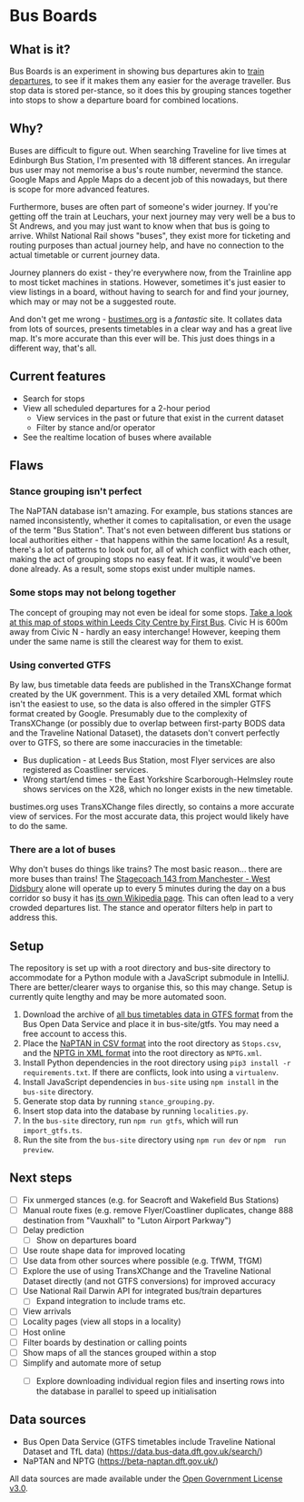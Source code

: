Bus Boards
==

## What is it?

Bus Boards is an experiment in showing bus departures akin to [train 
departures](https://www.realtimetrains.co.uk/search/simple/gb-nr:YRK), to see
if it makes them any easier for the average traveller. Bus stop data is 
stored per-stance, so it does this by grouping stances together into stops 
to show a departure board for combined locations.


## Why?
Buses are difficult to figure out. When searching Traveline for live times at 
Edinburgh Bus Station, I'm presented with 18 different stances. An irregular 
bus user may not memorise a bus's route number, nevermind the stance. Google 
Maps and Apple Maps do a decent job of this nowadays, but there is scope for 
more advanced features.

Furthermore, buses are often part of someone's wider journey. If you're 
getting off the train at Leuchars, your next journey may very well be a bus 
to St Andrews, and you may just want to know when that bus is going to arrive. 
Whilst National Rail shows "buses", they exist more for 
ticketing and routing purposes than actual journey help, and have no 
connection to the actual timetable or current journey data.

Journey planners do exist - they're everywhere now, from the Trainline app to 
most ticket machines in stations. However, sometimes it's just easier to 
view listings in a board, without having to search for and find your journey,
which may or may not be a suggested route.

And don't get me wrong - [bustimes.org](https://bustimes.org) is a *fantastic* 
site. It collates data from lots of sources, presents timetables in a clear 
way and has a great live map. It's more accurate than this ever will be. 
This just does things in a different way, that's all.


## Current features
- Search for stops
- View all scheduled departures for a 2-hour period
  - View services in the past or future that exist in the current dataset
  - Filter by stance and/or operator
- See the realtime location of buses where available


## Flaws

### Stance grouping isn't perfect
The NaPTAN database isn't amazing. For example, bus stations stances are named
inconsistently, whether it comes to capitalisation, or even the usage of the
term "Bus Station". That's not even between different bus stations or local
authorities either - that happens within the same location! As a result, there's
a lot of patterns to look out for, all of which conflict with each other, 
making the act of grouping stops no easy feat. If it was, it would've been 
done already. As a result, some stops exist under multiple names.

### Some stops may not belong together
The concept of grouping may not even be ideal for some stops. [Take a look at 
this map of stops within Leeds City Centre by First Bus](https://www.firstbus.co.uk/sites/default/files/public/maps/1.%20Leeds%20City%20Centre%20Map.pdf).
Civic H is 600m away from Civic N - hardly an easy interchange! However, 
keeping them under the same name is still the clearest way for them to exist.

### Using converted GTFS
By law, bus timetable data feeds are published in the TransXChange format 
created by the UK government. This is a very detailed XML format which isn't the
easiest to use, so the data is also offered in the simpler GTFS format created
by Google. Presumably due to the complexity of TransXChange (or possibly due 
to overlap between first-party BODS data and the Traveline National Dataset), 
the datasets don't convert perfectly over to GTFS, so there are some
inaccuracies in the timetable:
- Bus duplication - at Leeds Bus Station, most Flyer services are also 
  registered as Coastliner services.
- Wrong start/end times - the East Yorkshire Scarborough-Helmsley route 
  shows services on the X28, which no longer exists in the new timetable.

bustimes.org uses TransXChange files directly, so contains a more accurate 
view of services. For the most accurate data, this project would likely have 
to do the same.

### There are a lot of buses
Why don't buses do things like trains? The most basic reason... there are 
more buses than trains! The [Stagecoach 143 from Manchester - West Didsbury](https://bustimes.org/services/143-manchester-west-didsbury-2) 
alone will operate up to every 5 minutes during the day on a bus corridor so 
busy it has [its own Wikipedia page](https://en.wikipedia.org/wiki/Wilmslow_Road_bus_corridor).
This can often lead to a very crowded departures list. The stance and 
operator filters help in part to address this.


## Setup

The repository is set up with a root directory and bus-site directory to 
accommodate for a Python module with a JavaScript submodule in IntelliJ. 
There are better/clearer ways to organise this, so this may change.
Setup is currently quite lengthy and may be more automated soon.

1. Download the archive of [all bus timetables data in GTFS format](https://data.bus-data.dft.gov.uk/timetable/download/gtfs-file/all/)
   from the Bus Open Data Service and place it in bus-site/gtfs. You may 
   need a free account to access this.
2. Place the [NaPTAN in CSV format](https://naptan.api.dft.gov.uk/v1/access-nodes?dataFormat=csv)
   into the root directory as `Stops.csv`, and the [NPTG in XML format](https://naptan.api.dft.gov.uk/v1/nptg)
   into the root directory as `NPTG.xml`.
3. Install Python dependencies in the root directory using `pip3 install -r 
   requirements.txt`. If there are conflicts, look into using a `virtualenv`.
4. Install JavaScript dependencies in `bus-site` using `npm install` in the 
   `bus-site` directory.
5. Generate stop data by running `stance_grouping.py`.
6. Insert stop data into the database by running `localities.py`.
7. In the `bus-site` directory, run `npm run gtfs`, which will run 
  `import_gtfs.ts`.
8. Run the site from the `bus-site` directory using `npm run dev` or `npm 
   run preview`.


## Next steps

- [ ] Fix unmerged stances (e.g. for Seacroft and Wakefield Bus Stations)
- [ ] Manual route fixes (e.g. remove Flyer/Coastliner duplicates, change 888 
  destination from "Vauxhall" to "Luton Airport Parkway")
- [ ] Delay prediction
  - [ ] Show on departures board 
- [ ] Use route shape data for improved locating
- [ ] Use data from other sources where possible (e.g. TfWM, TfGM)
- [ ] Explore the use of using TransXChange and the Traveline National 
  Dataset directly (and not GTFS conversions) for improved accuracy 
- [ ] Use National Rail Darwin API for integrated bus/train departures
  - [ ] Expand integration to include trams etc.
- [ ] View arrivals
- [ ] Locality pages (view all stops in a locality)
- [ ] Host online
- [ ] Filter boards by destination or calling points
- [ ] Show maps of all the stances grouped within a stop
- [ ] Simplify and automate more of setup
  - [ ] Explore downloading individual region files and inserting rows into the 
    database in parallel to speed up initialisation


## Data sources
- Bus Open Data Service (GTFS timetables include Traveline National Dataset 
  and TfL data) (https://data.bus-data.dft.gov.uk/search/)
- NaPTAN and NPTG (https://beta-naptan.dft.gov.uk/)

All data sources are made available under the [Open Government License v3.0](https://www.nationalarchives.gov.uk/doc/open-government-licence/version/3/).